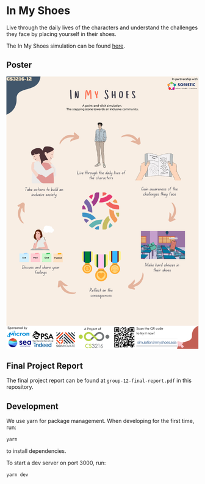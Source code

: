 # In My Shoes

Live through the daily lives of the characters and understand the challenges they face by placing yourself in their shoes.

The In My Shoes simulation can be found [here](https://simulation.inmyshoes.asia/youth).

## Poster

![poster](group-12-poster.png)

## Final Project Report

The final project report can be found at `group-12-final-report.pdf` in this repository.

## Development

We use yarn for package management. When developing for the first time, run:

```bash
yarn
```

to install dependencies.

To start a dev server on port 3000, run:

```bash
yarn dev
```

